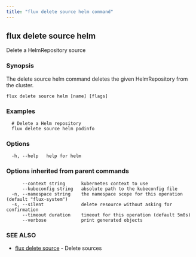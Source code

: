```yaml
---
title: "flux delete source helm command"
---
```

## flux delete source helm

Delete a HelmRepository source

### Synopsis

The delete source helm command deletes the given HelmRepository from the cluster.

```
flux delete source helm [name] [flags]
```

### Examples

```
  # Delete a Helm repository
  flux delete source helm podinfo
```

### Options

```
  -h, --help   help for helm
```

### Options inherited from parent commands

```
      --context string      kubernetes context to use
      --kubeconfig string   absolute path to the kubeconfig file
  -n, --namespace string    the namespace scope for this operation (default "flux-system")
  -s, --silent              delete resource without asking for confirmation
      --timeout duration    timeout for this operation (default 5m0s)
      --verbose             print generated objects
```

### SEE ALSO

* [flux delete source](../flux_delete_source/)	 - Delete sources


